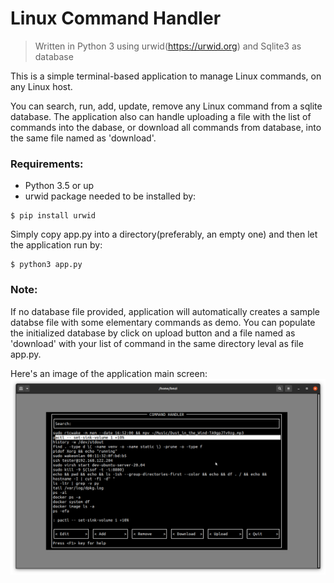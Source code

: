 # Linux Command Handler
> Written in Python 3 using urwid(https://urwid.org) and Sqlite3 as database

This is a simple terminal-based application to manage Linux commands, on any Linux host.

You can search, run, add, update, remove any Linux command from a sqlite database.
The application also can handle uploading a file with the list of commands
into the dabase, or download all commands from database, into the same file named as
'download'.


### Requirements:
- Python 3.5 or up 
- urwid package needed to be installed by:<br>
```shell
$ pip install urwid
```

Simply copy app.py into a directory(preferably, an empty one) and then let the application run by: <br>
```shell
$ python3 app.py
```

### Note:
If no database file provided, application will automatically creates a sample databse file with some elementary commands as demo. You can populate the initialized database by click on upload button and a file named as 'download'
with your list of command in the same directory leval as file app.py.

Here's an image of the application main screen:
![urwid-python-cmdhdler](screenshot.png)

